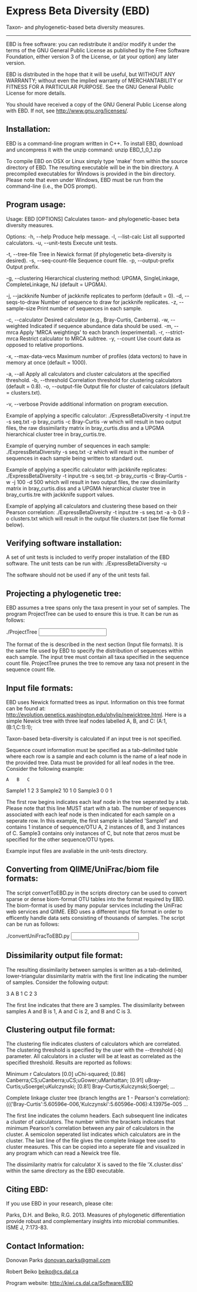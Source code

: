 Express Beta Diversity (EBD)
============================

Taxon- and phylogenetic-based beta diversity measures.

-------------------------------------------------------------------------------

EBD is free software: you can redistribute it and/or modify
it under the terms of the GNU General Public License as published by
the Free Software Foundation, either version 3 of the License, or
(at your option) any later version.

EBD is distributed in the hope that it will be useful,
but WITHOUT ANY WARRANTY; without even the implied warranty of
MERCHANTABILITY or FITNESS FOR A PARTICULAR PURPOSE.  See the
GNU General Public License for more details.

You should have received a copy of the GNU General Public License
along with EBD.  If not, see <http://www.gnu.org/licenses/>.


Installation:
-------------------------------------------------------------------------------

EBD is a command-line program written in C++.  To install EBD, download 
and uncompress it with the unzip command:
  unzip EBD_1_0_1.zip

To compile EBD on OSX or Linux simply type 'make' from within the source 
directory of EBD. The resulting executable will be in the bin directory. 
A precompiled executables for Windows is provided in the bin directory. 
Please note that even under Windows, EBD must be run from the command-line 
(i.e., the DOS prompt).


Program usage:
-------------------------------------------------------------------------------

Usage: EBD [OPTIONS]
Calculates taxon- and phylogenetic-basec beta diversity measures.

Options:
 -h, --help           Produce help message.
 -l, --list-calc      List all supported calculators.
 -u, --unit-tests     Execute unit tests.

 -t, --tree-file      Tree in Newick format (if phylogenetic beta-diversity is desired).
 -s, --seq-count-file Sequence count file.
 -p, --output-prefix  Output prefix.
 
 -g, --clustering     Hierarchical clustering method: UPGMA, SingleLinkage, CompleteLinkage, NJ (default = UPGMA).
 
 -j, --jackknife      Number of jackknife replicates to perform (default = 0).
 -d, --seqs-to-draw   Number of sequence to draw for jackknife replicates.
 -z, --sample-size    Print number of sequences in each sample.

 -c, --calculator     Desired calculator (e.g., Bray-Curtis, Canberra).
 -w, --weighted       Indicated if sequence abundance data should be used.
 -m, --mrca           Apply 'MRCA weightings' to each branch (experimental).
 -r, --strict-mrca    Restrict calculator to MRCA subtree.
 -y, --count          Use count data as opposed to relative proportions.

 -x, --max-data-vecs  Maximum number of profiles (data vectors) to have in memory at once (default = 1000).
 
 -a, --all            Apply all calculators and cluster calculators at the specified threshold.
 -b, --threshold      Correlation threshold for clustering calculators (default = 0.8).
 -o, --output-file    Output file for cluster of calculators (default = clusters.txt).

 -v, --verbose        Provide additional information on program execution.

Example of applying a specific calculator:
 ./ExpressBetaDiversity -t input.tre -s seq.txt -p bray_curtis -c Bray-Curtis -w
which will result in two output files, the raw dissimilarity matrix in bray_curtis.diss 
and a UPGMA hierarchical cluster tree in bray_curtis.tre.
 
Example of querying number of sequences in each sample:
 ./ExpressBetaDiversity -s seq.txt -z
which will result in the number of sequences in each sample being written to standard out.
 
Example of applying a specific calculator with jackknife replicates:
 ./ExpressBetaDiversity -t input.tre -s seq.txt -p bray_curtis -c Bray-Curtis -w -j 100 -d 500
which will result in two output files, the raw dissimilarity matrix in bray_curtis.diss 
and a UPGMA hierarchical cluster tree in bray_curtis.tre with jackknife support values.
 
Example of applying all calculators and clustering these based on their Pearson correlation:
 ./ExpressBetaDiversity -t input.tre -s seq.txt -a -b 0.9 -o clusters.txt
which will result in the output file clusters.txt (see file format below).


Verifying software installation:
-------------------------------------------------------------------------------

A set of unit tests is included to verify proper installation of the EBD 
software. The unit tests can be run with:
  ./ExpressBetaDiversity -u

The software should not be used if any of the unit tests fail.


Projecting a phylogenetic tree:
-------------------------------------------------------------------------------

EBD assumes a tree spans only the taxa present in your set of samples. The
program ProjectTree can be used to ensure this is true. It can be run as 
follows:

  ./ProjectTree <seq-count-file> <input tree> <output tree>

The format of the <seq-count-file> is described in the next section (Input file
formats). It is the same file used by EBD to specify the distribution of 
sequences within each sample. The input tree must contain all taxa specified
in the sequence count file. ProjectTree prunes the tree to remove any
taxa not present in the sequence count file.


Input file formats:
-------------------------------------------------------------------------------

EBD uses Newick formatted trees as input. Information on this tree format can
be found at: http://evolution.genetics.washington.edu/phylip/newicktree.html.
Here is a simple Newick tree with three leaf nodes labelled A, B, and C:
 (A:1,(B:1,C:1):1);
 
Taxon-based beta-diversity is calculated if an input tree is not specified.

Sequence count information must be specified as a tab-delimited table where
each row is a sample and each column is the name of a leaf node in the provided
tree. Data must be provided for all leaf nodes in the tree. Consider the 
following example:

	A	B	C
Sample1	1	2	3
Sample2	10	1	0
Sample3	0	0	1

The first row begins indicates each leaf node in the tree seperated by a tab. 
Please note that this line MUST start with a tab. The number of sequences 
associated with each leaf node is then indicated for each sample on a seperate
row. In this example, the first sample is labelled 'Sample1' and contains 1
instance of sequence/OTU A, 2 instances of B, and 3 instances of C. Sample3
contains only instances of C, but note that zeros must be specified for the
other sequence/OTU types.

Example input files are avaliable in the unit-tests directory. 


Converting from QIIME/UniFrac/biom file formats:
-------------------------------------------------------------------------------

The script convertToEBD.py in the scripts directory can be used to 
convert sparse or dense biom-format OTU tables into the format
required by EBD. The biom-format is used by many popular services
including the UniFrac web services and QIIME. EBD uses a different
input file format in order to efficently handle data sets consisting
of thousands of samples. The script can be run as follows:

  ./convertUniFracToEBD.py <input biom file> <ouput EBD file>


Dissimilarity output file format:
-------------------------------------------------------------------------------

The resulting dissimilarity between samples is written as a tab-delimited, 
lower-triangular dissimilarity matrix with the first line indicating the number
of samples. Consider the following output:

3
A
B	1
C	2	3

The first line indicates that there are 3 samples. The dissimilarity between 
samples A and B is 1, A and C is 2, and B and C is 3.

Clustering output file format:
-------------------------------------------------------------------------------

The clustering file indicates clusters of calculators which are correlated. The 
clustering threshold is specified by the user with the --threshold (-b) 
parameter. All calculators in a cluster will be at least as correlated as the 
specified threshold. Results are reported as follows:  

Minimum r	Calculators
[0.0]	uChi-squared;
[0.86]	Canberra;CS;uCanberra;uCS;uGower;uManhattan;
[0.91]	uBray-Curtis;uSoergel;uKulczynski;
[0.81]	Bray-Curtis;Kulczynski;Soergel;
...

Complete linkage cluster tree (branch lengths are 1 - Pearson's correlation): 
((('Bray-Curtis':5.60596e-006,'Kulczynski':5.60596e-006):4.13975e-005 ...

The first line indicates the column headers. Each subsequent line indicates a
cluster of calculators. The number within the brackets indicates that minimum 
Pearson's correlation between any pair of calculators in the cluster. A 
semicolon seperated list indicates which calculators are in the cluster. The
last line of the file gives the complete linkage tree used to cluster measures.
This can be copied into a seperate file and visualized in any program which
can read a Newick tree file. 

The dissimilarity matrix for calculator X is saved to the file 'X.cluster.diss'
within the same directory as the EBD executable.
 

Citing EBD:
-------------------------------------------------------------------------------

If you use EBD in your research, please cite:

Parks, D.H. and Beiko, R.G. 2013. Measures of phylogenetic differentiation provide 
  robust and complementary insights into microbial communities. ISME J, 7:173-83.


Contact Information:
-------------------------------------------------------------------------------

Donovan Parks
donovan.parks@gmail.com

Robert Beiko
beiko@cs.dal.ca

Program website: http://kiwi.cs.dal.ca/Software/EBD
